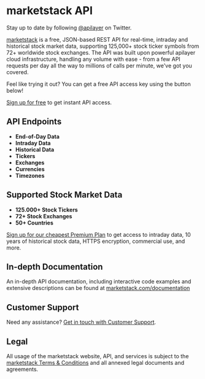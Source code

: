 # marketstack API

Stay up to date by following [@apilayer](https://twitter.com/apilayer) on Twitter.

[marketstack](https://marketstack.com) is a free, JSON-based REST API for real-time, intraday and historical stock market data, supporting 125,000+ stock ticker symbols from 72+ worldwide stock exchanges. The API was built upon powerful apilayer cloud infrastructure, handling any volume with ease - from a few API requests per day all the way to millions of calls per minute, we've got you covered.

Feel like trying it out? You can get a free API access key using the button below!

[Sign up for free](https://marketstack.com/product) to get instant API access.

## API Endpoints

* **End-of-Day Data**
* **Intraday Data**
* **Historical Data**
* **Tickers**
* **Exchanges**
* **Currencies**
* **Timezones**

## Supported Stock Market Data

* **125.000+ Stock Tickers**
* **72+ Stock Exchanges**
* **50+ Countries**

[Sign up for our cheapest Premium Plan](https://marketstack.com/signup/basic) to get access to intraday data, 10 years of historical stock data, HTTPS encryption, commercial use, and more.

## In-depth Documentation

An in-depth API documentation, including interactive code examples and extensive descriptions can be found at [marketstack.com/documentation](https://marketstack.com/documentation)

## Customer Support
Need any assistance? [Get in touch with Customer Support](mailto:support@marketstack.com).

## Legal

All usage of the marketstack website, API, and services is subject to the [marketstack Terms & Conditions](https://marketstack.com/terms) and all annexed legal documents and agreements.
